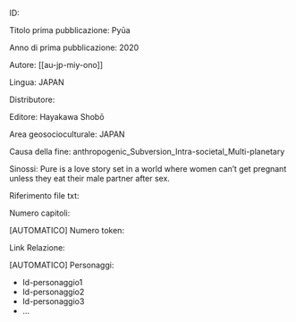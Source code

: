 ID:

Titolo prima pubblicazione: Pyūa

Anno di prima pubblicazione: 2020

Autore: [[au-jp-miy-ono]]

Lingua: JAPAN

Distributore:

Editore: Hayakawa Shobō

Area geosocioculturale: JAPAN

Causa della fine: anthropogenic_Subversion_Intra-societal_Multi-planetary

Sinossi: Pure is a love story set in a world where women can’t get pregnant unless they eat their male partner after sex.

Riferimento file txt:

Numero capitoli:

[AUTOMATICO] Numero token:

Link Relazione:

[AUTOMATICO] Personaggi:
  - Id-personaggio1
  - Id-personaggio2
  - Id-personaggio3
  - ...